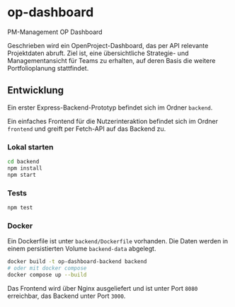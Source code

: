 # op-dashboard

PM-Management OP Dashboard

Geschrieben wird ein OpenProject-Dashboard, das per API relevante Projektdaten abruft. Ziel ist, eine übersichtliche Strategie- und Managementansicht für Teams zu erhalten, auf deren Basis die weitere Portfolioplanung stattfindet.

## Entwicklung

Ein erster Express-Backend-Prototyp befindet sich im Ordner `backend`.

Ein einfaches Frontend für die Nutzerinteraktion befindet sich im Ordner
`frontend` und greift per Fetch-API auf das Backend zu.

### Lokal starten

```bash
cd backend
npm install
npm start
```

### Tests

```bash
npm test
```

### Docker

Ein Dockerfile ist unter `backend/Dockerfile` vorhanden. Die Daten werden in einem persistierten Volume `backend-data` abgelegt.

```bash
docker build -t op-dashboard-backend backend
# oder mit docker compose
docker compose up --build
```

Das Frontend wird über Nginx ausgeliefert und ist unter Port `8080`
erreichbar, das Backend unter Port `3000`.

